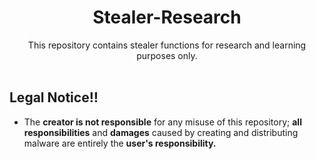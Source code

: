 <div align="center">
  <h1>
    Stealer-Research
  </h1>
  This repository contains stealer functions for research and learning purposes only.
</div>

<br>

## Legal Notice‼
- The **creator is not responsible** for any misuse of this repository; **all responsibilities** and **damages** caused by creating and distributing malware are entirely the **user's responsibility.**
